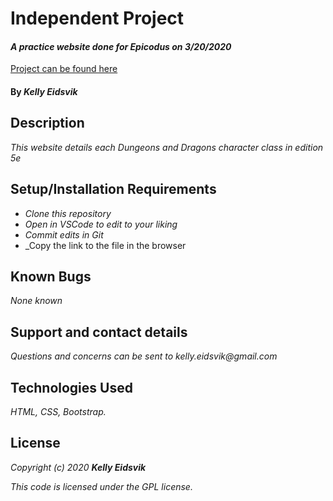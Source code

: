 # Independent Project

#### _A practice website done for Epicodus on 3/20/2020_
[Project can be found here](https://github.com/keidsvik/independent-project-03202020.git)

#### By _**Kelly Eidsvik**_ 

## Description

_This website details each Dungeons and Dragons character class in edition 5e_

## Setup/Installation Requirements

* _Clone this repository_
* _Open in VSCode to edit to your liking_
* _Commit edits in Git_
* _Copy the link to the file in the browser

## Known Bugs

_None known_

## Support and contact details

_Questions and concerns can be sent to kelly.eidsvik@gmail.com_

## Technologies Used

_HTML, CSS, Bootstrap._

## License

_Copyright (c) 2020 **Kelly Eidsvik**_

_This code is licensed under the GPL license._
